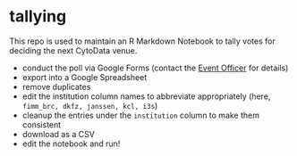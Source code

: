 # tallying

This repo is used to maintain an R Markdown Notebook to tally votes for deciding the next CytoData venue. 

- conduct the poll via Google Forms (contact the [Event Officer](http://society.cytodata.org/#leadership) for details)
- export into a Google Spreadsheet
- remove duplicates
- edit the institution column names to abbreviate appropriately (here, `fimm_brc, dkfz, janssen, kcl, i3s`)
- cleanup the entries under the `institution` column to make them consistent
- download as a CSV 
- edit the notebook and run!
